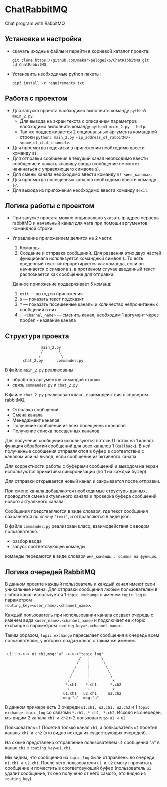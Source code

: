 # ChatRabbitMQ
Chat program with RabbitMQ
## Установка и настройка

- скачать иходные файлы и перейти в корневой каталог проекта:
	```
	git clone https://github.com/makar-pelogeiko/ChatRabbitMQ.git
	cd ChatRabbitMQ
	```
- Установить необходимые python пакеты:
	```
	pip3 install -r requirements.txt
	````
## Работа с проектом

- Для запуска проекта наобходимо выполнить команду `python3 main_2.py`.
  - Для вывода на экран текста с описанием параметров наобходимо выполнить команду `python3 main_2.py --help`.
  - Так же поддерживается 2 опциональных аргумента командной строки `python3 main_2.py <ip_address_of_rabbitMQ> <name_of_chat_channel>`.
- Для просмотра подсказки в приложении необходимо ввести команду `$$`.
- Для отправки сообщения в текущий канал необходимо ввести сообщение и нажать клавишу ввода (сообщение не  может начинаться с управляющего символа `$`).
- Для смены канала необходимо ввести команду `$! <имя_канала>`.
- Для просмотра посещенных каналов необходимо ввести команду `$?`.
- Для выхода из приложения необходимо ввести команду `$exit`.

## Логика работы с проектом

- При запуске проекта можно опционально указать ip адрес сервера rabbitMQ и начальный канал для чата при помощи аргументов командной строки.
- Управление приложением делится на 2 части:
  1. Команды.
  2. Создание и отправка сообщений.
  Для раздения этих двух частей функционала используется командный символ `$`. То есть введенный текст интерпретируется как команда, если он начинается с символа `$`, в противном случае введенный текст распознается как сообщение для отправки.
  
  Данное приложение поддерживает 5 команд:
  1. `exit` — выход из приложения
  2. `$` — показать текст подсказкт
  3. `?` — показать посещенные каналы и количество непрочитанных сообщений в них 
  4. `! <channel_name>` — сменить канал, необходим 1 аргумент через пробел - название канала

## Структура проекта
```shell
                main_2.py
                /       \
               /         \
        chat_2.py      commander.py
```
В файле `main_2.py` реализованы 
- обработка аргументов командой строки 
- связь `commander.py` и `chat_2.py`

В файле `chat_2.py` реализован класс, взаимодействия с сервером rabbitMQ.
- Отправка сообщений
- Смена канала
- Менеджмент каналов
- Получение сообщений из всех посещенных каналов
- Получение списка посещенных каналов

Для получения сообщений используются потоки (1 поток на 1 канал).
функция обработки сообщений для всех каналов 1 (`callback`). В ней полученные сообщения отправляются в буфер в соответствии с каналом или на вывод, если сообщение из активного канала.

Для корректности работы с буферами сообщений и выводом на экран используются примитивы синхронизации (по 1 на каждый буфер).

Для отправки открывается новый канал и закрывается после отправки.

При смене канала добавляются необходимые структуры данных, проводится смена актуального канала и проверка буфера сообщений нового актуального канала.

Сообщения предстваляются в виде словаря, где текст сообщения сохраняется по ключу `'text'`, и отправляются в виде json. 

В файле `commander.py` реализован класс, взаимодействия с вводом пользователья.
- разбор ввода
- запуск соответсвующей команды

команды передаются в виде словаря `имя_команды : ссылка на функцию`.

## Логика очередей RabbitMQ
В данном проекте каждый пользователь и каждый канал имеют свои уникальные имена.
Для отправки сообщения любым пользователем в любой канал используется 1 `topic exchange` с именем `topic_log` и параметром<br/>
`routing_key=<user_name>.<channel_name>`.

Каждый пользователь при использовании канала создает очередь с именем вида `<user_name>.<channel_name>` и подключает ее к topic exchange с параметром `routing_key=*.<channel_name>`. 

Таким образом, `topic exchange` пересылает сообщения в очередь всем пользователям, у которых создан канал с таким же именем.

```
   
 u1:: >->-> u1.ch1,msg:"a" ->->->"topic_log" 
                                 /   |     \
                                /    |      \
                               /     |       \
                              /      |        \
                             /       |         \
                            ↓        ↓          x
                           *.ch1    *.ch1      *.ch2
                            ↓        ↓          x
                          u1.ch1   u2.ch1     u2.ch2
                          msg:"a"  msg:"a"  
```

В данном примере есть 3 очереди `u1.ch1, u2.ch1, u2.ch2` и 1 `topic exchange:topic_log` cо связями `*.ch1, *.ch1, *.ch2`.
Исходя из очередей, мы видим 2 канала `ch1 и ch2` и 2 пользователья `u1 и u2`.

Пользователь `u1` Посетил только канал `ch1`, а пользователь `u2` посетил каналы `ch1 и ch2` (это видно исходя из существующих очередей).

На схеме предствлено отправление пользователем `u1` сообщения "a" в канал `ch1` с `routing_key=u1.ch1`.

Мы видим, что сообщения из `topic_log` были отправлены во очереди `u1.ch1 и u2.ch1`. После чего пользователи `u1 и u2` смогут прочитать сообщение и поместить в соответсвующий буфер (пользователь `u1` удалит сообщение, тк оно получено от него самого, это видно из `routing_key`).
